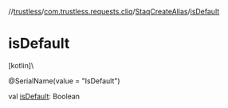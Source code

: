//[trustless](../../../index.md)/[com.trustless.requests.cliq](../index.md)/[StaqCreateAlias](index.md)/[isDefault](is-default.md)

# isDefault

[kotlin]\

@SerialName(value = &quot;IsDefault&quot;)

val [isDefault](is-default.md): Boolean
